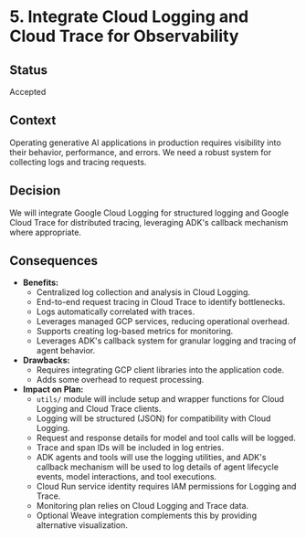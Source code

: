 # 5. Integrate Cloud Logging and Cloud Trace for Observability

## Status

Accepted

## Context

Operating generative AI applications in production requires visibility into their behavior, performance, and errors. We need a robust system for collecting logs and tracing requests.

## Decision

We will integrate Google Cloud Logging for structured logging and Google Cloud Trace for distributed tracing, leveraging ADK's callback mechanism where appropriate.

## Consequences

*   **Benefits:**
    *   Centralized log collection and analysis in Cloud Logging.
    *   End-to-end request tracing in Cloud Trace to identify bottlenecks.
    *   Logs automatically correlated with traces.
    *   Leverages managed GCP services, reducing operational overhead.
    *   Supports creating log-based metrics for monitoring.
    *   Leverages ADK's callback system for granular logging and tracing of agent behavior.
*   **Drawbacks:**
    *   Requires integrating GCP client libraries into the application code.
    *   Adds some overhead to request processing.
*   **Impact on Plan:**
    *   `utils/` module will include setup and wrapper functions for Cloud Logging and Cloud Trace clients.
    *   Logging will be structured (JSON) for compatibility with Cloud Logging.
    *   Request and response details for model and tool calls will be logged.
    *   Trace and span IDs will be included in log entries.
    *   ADK agents and tools will use the logging utilities, and ADK's callback mechanism will be used to log details of agent lifecycle events, model interactions, and tool executions.
    *   Cloud Run service identity requires IAM permissions for Logging and Trace.
    *   Monitoring plan relies on Cloud Logging and Trace data.
    *   Optional Weave integration complements this by providing alternative visualization.

